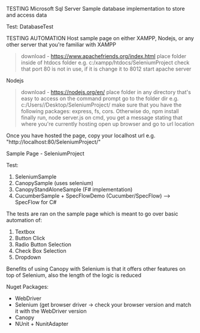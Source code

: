 TESTING Microsoft Sql Server
Sample database implementation to store and access data

Test:
DatabaseTest

TESTING AUTOMATION
Host sample page on either XAMPP, Nodejs, or any other server that you're familiar with
XAMPP
> download - https://www.apachefriends.org/index.html
> place folder inside of htdocs folder e.g. c:/xampp/htdocs/SeleniumProject
> check that port 80 is not in use, if it is change it to 8012
> start apache server

Nodejs
> download - https://nodejs.org/en/
> place folder in any directory that's easy to access
> on the command prompt go to the folder dir e.g. c:/Users/<username>/Desktop/SeleniumProject/
> make sure that you have the following packages: express, fs, cors. Otherwise do, npm install <package-name>
> finally run, node server.js on cmd, you get a message stating that where you're currently hosting
> open up browser and go to url location

Once you have hosted the page, copy your localhost url e.g. "http://localhost:80/SeleniumProject/"

Sample Page - SeleniumProject

Test:
1) SeleniumSample
2) CanopySample (uses selenium)
3) CanopyStandAloneSample (F# implementation)
4) CucumberSample + SpecFlowDemo (Cucumber/SpecFlow) --> SpecFlow for C#

The tests are ran on the sample page which is meant to go over basic automation of:
1) Textbox
2) Button Click
3) Radio Button Selection
4) Check Box Selection
5) Dropdown

Benefits of using Canopy with Selenium is that it offers other features on top of Selenium, also
the length of the logic is reduced

Nuget Packages:
- WebDriver
- Selenium (get browser driver -> check your browser version and match it with the WebDriver version
- Canopy
- NUnit + NunitAdapter
